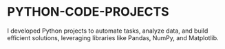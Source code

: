 # PYTHON-CODE-PROJECTS
I developed Python projects to automate tasks, analyze data, and build efficient solutions, leveraging libraries like Pandas, NumPy, and Matplotlib.
